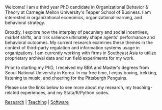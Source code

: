 Welcome! I am a third year PhD candidate in Organizational Behavior & Theory at Carnegie Mellon University's Tepper School of Business. I am interested in organizational economics, organizational learning, and behavioral strategy. 

Broadly, I explore how the interplay of pecuniary and social incentives, market shifts, and risk salience ultimately shape agents' performance and behavioral outcomes. My current research examines these themes in the context of third-party regulation and information systems usage in organizations. I am currently working with firms in Southeast Asia to utilize proprietary archival data and run field experiments for my work.

Prior to starting my PhD, I received my BBA and Master's degrees from Seoul National University in Korea. In my free time, I enjoy boxing, trekking, listening to music, and cheering for the Pittsburgh Penguins.

Please use the links below to see more about my research, my teaching-related experiences, and my Stata/R/Python codes.

[Research](./research.html) | [Teaching](./teaching.html) | [Software](./software.html)
